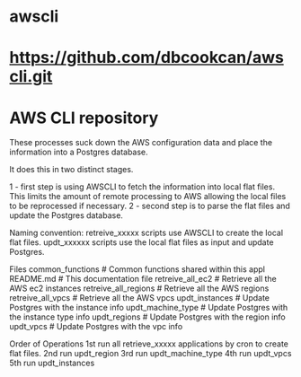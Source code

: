 # awscli
#
# https://github.com/dbcookcan/awscli.git
# AWS CLI repository

These processes suck down the AWS configuration data and place the information into a Postgres database.

It does this in two distinct stages.

  1 - first step is using AWSCLI to fetch the information into local flat files. This limits the amount of remote processing to AWS allowing the local files to be reprocessed if necessary.
  2 - second step is to parse the flat files and update the Postgres database.
  
Naming convention:
retreive_xxxxx scripts use AWSCLI to create the local flat files.
updt_xxxxxx scripts use the local flat files as input and update Postgres.

Files
common_functions                 # Common functions shared within this appl
README.md                        # This documentation file
retreive_all_ec2                 # Retrieve all the AWS ec2 instances
retreive_all_regions             # Retrieve all the AWS regions
retreive_all_vpcs                # Retrieve all the AWS vpcs
updt_instances                   # Update Postgres with the instance info
updt_machine_type                # Update Postgres with the instance type info
updt_regions                     # Update Postgres with the region info
updt_vpcs                        # Update Postgres with the vpc info

Order of Operations
1st run all retrieve_xxxxx applications by cron to create flat files.
2nd run updt_region
3rd run updt_machine_type
4th run updt_vpcs
5th run updt_instances


